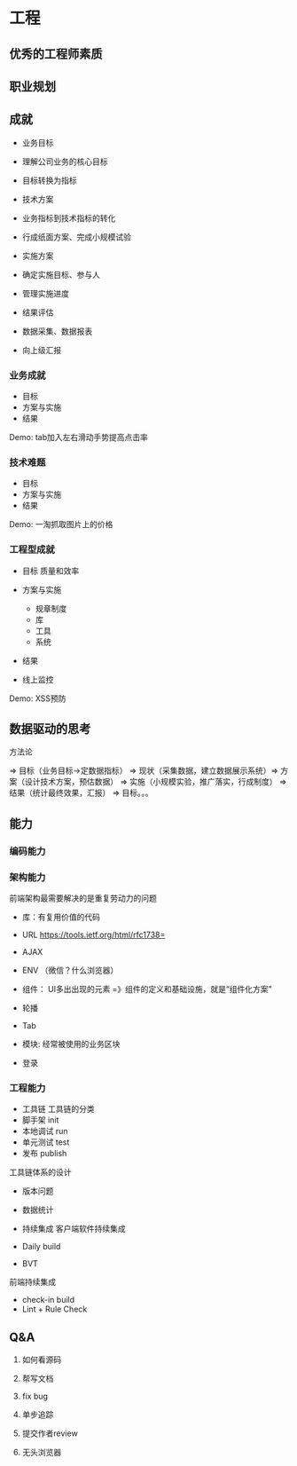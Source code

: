 # 工程

## 优秀的工程师素质


## 职业规划


## 成就

 - 业务目标
  - 理解公司业务的核心目标
  - 目标转换为指标

 - 技术方案
  - 业务指标到技术指标的转化
  - 行成纸面方案、完成小规模试验

 - 实施方案
  - 确定实施目标、参与人
  - 管理实施进度

 - 结果评估
  - 数据采集、数据报表
  - 向上级汇报

### 业务成就
 - 目标
 - 方案与实施
 - 结果

Demo: tab加入左右滑动手势提高点击率


### 技术难题

 - 目标
 - 方案与实施
 - 结果

Demo: 一淘抓取图片上的价格

### 工程型成就

 - 目标
    质量和效率

- 方案与实施
  - 规章制度
  - 库
  - 工具
  - 系统

- 结果
 - 线上监控

Demo: XSS预防

## 数据驱动的思考

方法论

=> 目标（业务目标->定数据指标） => 现状（采集数据，建立数据展示系统）=> 方案（设计技术方案，预估数据） => 实施（小规模实验，推广落实，行成制度） => 结果（统计最终效果，汇报） => 目标。。。

## 能力

### 编码能力

### 架构能力

前端架构最需要解决的是重复劳动力的问题

- 库：有复用价值的代码

 - URL https://tools.ietf.org/html/rfc1738=
 - AJAX
 - ENV  （微信？什么浏览器）

- 组件： UI多出出现的元素 =》组件的定义和基础设施，就是“组件化方案”
 - 轮播
 - Tab

- 模块: 经常被使用的业务区块
 - 登录

### 工程能力

- 工具链
工具链的分类 
 - 脚手架  init
 - 本地调试 run 
 - 单元测试 test
 - 发布     publish

工具链体系的设计
 - 版本问题
 - 数据统计

- 持续集成
客户端软件持续集成
 - Daily build
 - BVT

前端持续集成
 - check-in build
 - Lint + Rule Check

## Q&A

1. 如何看源码

  1. 帮写文档
  2. fix bug
  3. 单步追踪
  4. 提交作者review

2. 无头浏览器